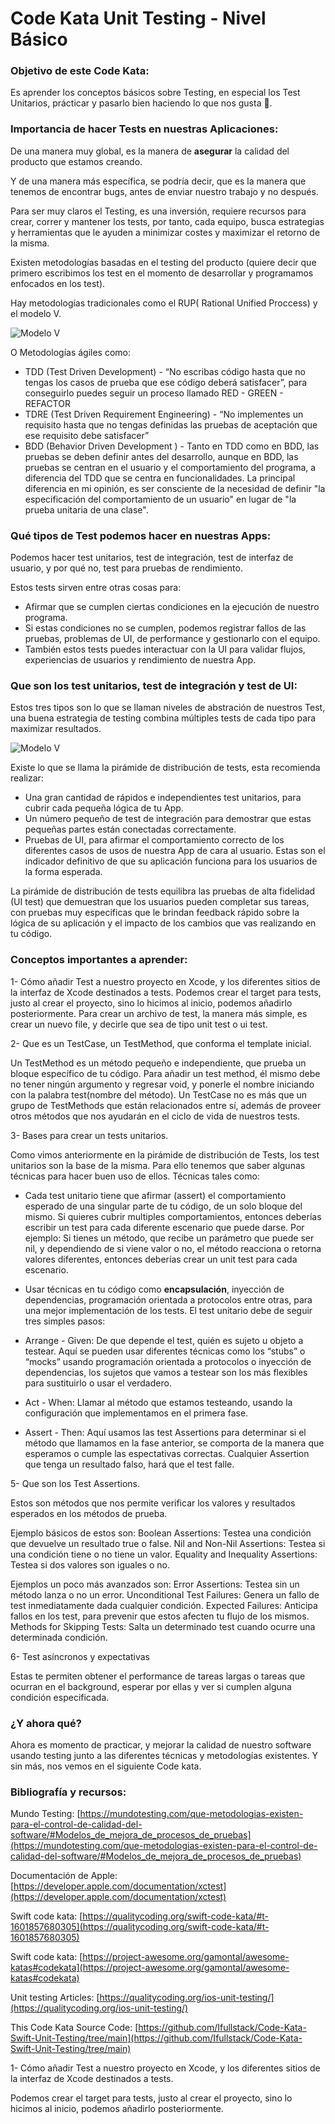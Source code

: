 # Code Kata Unit Testing - Nivel Básico
### Objetivo de este Code Kata:

Es aprender los conceptos básicos sobre Testing, en especial los Test Unitarios, prácticar y pasarlo bien haciendo lo que nos gusta 🙂.
### Importancia de hacer Tests en nuestras Aplicaciones:

De una manera muy global, es la manera de **asegurar**  la calidad del producto que estamos creando.

Y de una manera más específica, se podría decir, que es la manera que tenemos de encontrar bugs, antes de enviar nuestro trabajo y no después.

Para ser muy claros el Testing, es una inversión, requiere recursos para crear, correr y mantener los tests, por tanto, cada equipo, busca estrategias y herramientas que le ayuden a minimizar costes y maximizar el retorno de la misma.

Existen metodologías basadas en el testing del producto (quiere decir que primero escribimos los test en el momento de desarrollar y programamos enfocados en los test). 

Hay metodologías tradicionales como el RUP( Rational Unified Proccess) y el modelo V.

![Modelo V](https://insights.sei.cmu.edu/media/images/F1_-_Traditional_V_Model.original.jpg)

O Metodologías ágiles como: 

- TDD (Test Driven Development) - “No escribas código hasta que no tengas los casos de prueba que ese código deberá satisfacer”, para conseguirlo puedes seguir un proceso llamado RED - GREEN - REFACTOR
- TDRE (Test Driven Requirement Engineering) - “No implementes un requisito hasta que no tengas definidas las pruebas de aceptación que ese requisito debe satisfacer”
- BDD (Behavior Driven Development ) - Tanto en TDD como en BDD, las pruebas se deben definir antes del desarrollo, aunque en BDD, las pruebas se centran en el usuario y el comportamiento del programa, a diferencia del TDD que se centra en funcionalidades. La principal diferencia en mi opinión, es ser consciente de la necesidad de definir "la especificación del comportamiento de un usuario" en lugar de "la prueba unitaria de una clase".

### Qué tipos de Test podemos hacer en nuestras Apps:

Podemos hacer test unitarios, test de integración, test de interfaz de usuario, y por qué no, test para pruebas de rendimiento.

Estos tests sirven entre otras cosas para: 

- Afirmar que se cumplen ciertas condiciones en la ejecución de nuestro programa.
- Si estas condiciones no se cumplen, podemos registrar fallos de las pruebas, problemas de UI, de performance y gestionarlo con el equipo.
- También estos tests puedes interactuar con la UI para validar flujos, experiencias de usuarios y rendimiento de nuestra App.

### Que son los test unitarios, test de integración y test de UI:

Estos tres tipos son lo que se llaman niveles de abstración de nuestros Test, una buena estrategia de testing combina múltiples tests de cada tipo para maximizar resultados.

![Modelo V](https://docs-assets.developer.apple.com/published/ef95ee6af585ccd974aa64b61db87a7a/testing-your-apps-in-xcode-1@2x.png)

Existe lo que se llama la pirámide de distribución de tests, esta recomienda realizar: 

- Una gran cantidad de rápidos e independientes test unitarios, para cubrir cada pequeña lógica de tu App.
- Un número pequeño de test de integración para demostrar que estas pequeñas partes están conectadas correctamente.
- Pruebas de UI, para afirmar el comportamiento correcto de los diferentes casos de usos de nuestra App de cara al usuario. Estas son el indicador definitivo de que su aplicación funciona para los usuarios de la forma esperada.

La pirámide de distribución de tests equilibra las pruebas de alta fidelidad (UI test) que demuestran que los usuarios pueden completar sus tareas, con pruebas muy específicas que le brindan feedback rápido sobre la lógica de su aplicación y el impacto de los cambios que vas realizando en tu código.

### Conceptos importantes a aprender:

1- Cómo añadir Test a nuestro proyecto en Xcode, y los diferentes sitios de la interfaz de Xcode destinados a tests.
Podemos crear el target para tests, justo al crear el proyecto, sino lo hicimos al inicio, podemos añadirlo posteriormente.
Para crear un archivo de test, la manera más simple, es crear un nuevo file, y decirle que sea de tipo unit test o ui test.

2- Que es un TestCase, un TestMethod, que conforma el template inicial.

Un TestMethod  es un método pequeño e independiente, que prueba un bloque específico de tu código. Para añadir un test method, él mismo debe no tener ningún argumento y regresar void, y ponerle el nombre iniciando con la palabra test(nombre del método).
Un TestCase no es más que un grupo de TestMethods que están relacionados entre sí, además de proveer otros métodos que nos ayudarán en el ciclo de vida de nuestros tests.

3- Bases para crear un tests unitarios.

Como vimos anteriormente en la pirámide de distribución de Tests, los test unitarios son la base de la misma. Para ello tenemos que saber algunas técnicas para hacer buen uso de ellos. Técnicas tales como:

- Cada test unitario tiene que afirmar (assert) el comportamiento esperado de una singular parte de tu código, de un solo bloque del mismo. Si quieres cubrir multiples comportamientos, entonces deberías escribir un test para cada diferente escenario que puede darse. Por ejemplo: Si tienes un método, que recibe un parámetro que puede ser nil, y dependiendo de si viene valor o no, el método reacciona o retorna valores diferentes, entonces deberías crear un unit test para cada escenario.
- Usar técnicas en tu código como **encapsulación**, inyección de dependencias, programación orientada a protocolos entre otras, para una mejor implementación de los tests.
El test unitario debe de seguir tres simples pasos:

- Arrange - Given: De que depende el test, quién es sujeto u objeto a testear. Aquí se pueden usar diferentes técnicas como los “stubs” o “mocks” usando programación orientada a protocolos o inyección de dependencias, los sujetos que vamos a testear son los más flexibles para sustituirlo o usar el verdadero.
- Act - When: Llamar al método que estamos testeando, usando la configuración que implementamos en el primera fase.
- Assert - Then: Aquí usamos las test Assertions para determinar si el método que llamamos en la fase anterior, se comporta de la manera que esperamos o cumple las espectativas correctas. Cualquier Assertion que tenga un resultado falso, hará que el test falle.

5- Que son los Test Assertions.

Estos son métodos que nos permite verificar los valores y resultados esperados en los métodos de prueba.

Ejemplo básicos de estos son:
Boolean Assertions: Testea una condición que devuelve un resultado true o false.
Nil and Non-Nil Assertions: Testea si una condición tiene o no tiene un valor.
Equality and Inequality Assertions: Testea si dos valores son iguales o no.

Ejemplos un poco más avanzados son:
Error Assertions: Testea sin un método lanza o no un error.
Unconditional Test Failures: Genera un fallo de test inmediatamente dada cualquier condición.
Expected Failures: Anticipa fallos en los test, para prevenir que estos afecten tu flujo de los mismos.
Methods for Skipping Tests: Salta un determinado test cuando ocurre una determinada condición.

6- Test asíncronos y expectativas

Estas te permiten obtener el performance de tareas largas o tareas que ocurran en el background, esperar por ellas y ver si cumplen alguna condición especificada.

### ¿Y ahora qué?
Ahora es momento de practicar, y mejorar la calidad de nuestro software usando testing junto a las diferentes técnicas y metodologías existentes.
Y sin más, nos vemos en el siguiente Code kata.

### Bibliografía y recursos:

Mundo Testing:
[https://mundotesting.com/que-metodologias-existen-para-el-control-de-calidad-del-software/#Modelos_de_mejora_de_procesos_de_pruebas](https://mundotesting.com/que-metodologias-existen-para-el-control-de-calidad-del-software/#Modelos_de_mejora_de_procesos_de_pruebas)

Documentación de Apple:
[https://developer.apple.com/documentation/xctest](https://developer.apple.com/documentation/xctest)

Swift code kata:
[https://qualitycoding.org/swift-code-kata/#t-1601857680305](https://qualitycoding.org/swift-code-kata/#t-1601857680305)

Swift code kata:
[https://project-awesome.org/gamontal/awesome-katas#codekata](https://project-awesome.org/gamontal/awesome-katas#codekata)

Unit testing Articles:
[https://qualitycoding.org/ios-unit-testing/](https://qualitycoding.org/ios-unit-testing/)

This Code Kata Source Code: 
[https://github.com/Ifullstack/Code-Kata-Swift-Unit-Testing/tree/main](https://github.com/Ifullstack/Code-Kata-Swift-Unit-Testing/tree/main)



1- Cómo añadir Test a nuestro proyecto en Xcode, y los diferentes sitios de la interfaz de Xcode destinados a tests.

Podemos crear el target para tests, justo al crear el proyecto, sino lo hicimos al inicio, podemos añadirlo posteriormente.
